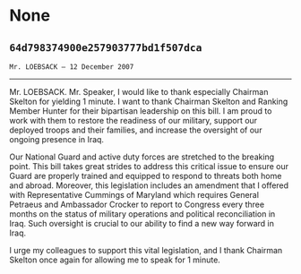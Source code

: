 # None
## `64d798374900e257903777bd1f507dca`
`Mr. LOEBSACK — 12 December 2007`

---


Mr. LOEBSACK. Mr. Speaker, I would like to thank especially Chairman 
Skelton for yielding 1 minute. I want to thank Chairman Skelton and 
Ranking Member Hunter for their bipartisan leadership on this bill. I 
am proud to work with them to restore the readiness of our military, 
support our deployed troops and their families, and increase the 
oversight of our ongoing presence in Iraq.

Our National Guard and active duty forces are stretched to the 
breaking point. This bill takes great strides to address this critical 
issue to ensure our Guard are properly trained and equipped to respond 
to threats both home and abroad. Moreover, this legislation includes an 
amendment that I offered with Representative Cummings of Maryland which 
requires General Petraeus and Ambassador Crocker to report to Congress 
every three months on the status of military operations and political 
reconciliation in Iraq. Such oversight is crucial to our ability to 
find a new way forward in Iraq.

I urge my colleagues to support this vital legislation, and I thank 
Chairman Skelton once again for allowing me to speak for 1 minute.